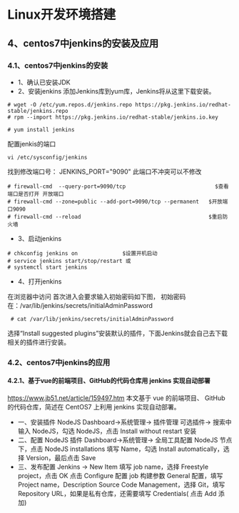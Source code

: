
# Linux开发环境搭建
## 4、centos7中jenkins的安装及应用
### 4.1、centos7中jenkins的安装

 - 1、确认已安装JDK
 - 2、安装jenkins
   添加Jenkins库到yum库，Jenkins将从这里下载安装。

 ```
 # wget -O /etc/yum.repos.d/jenkins.repo https://pkg.jenkins.io/redhat-stable/jenkins.repo
 # rpm --import https://pkg.jenkins.io/redhat-stable/jenkins.io.key
  
 # yum install jenkins
 ```
  配置jenkis的端口
 ```
 vi /etc/sysconfig/jenkins
 ```
 找到修改端口号： JENKINS_PORT="9090"  此端口不冲突可以不修改 

 ```
 # firewall-cmd  --query-port=9090/tcp                            $查看端口是否打开 开放端口
 # firewall-cmd --zone=public --add-port=9090/tcp --permanent   $开放端口9090
 # firewall-cmd --reload                                        $重启防火墙
 ```
 - 3、启动jenkins

```
# chkconfig jenkins on              $设置开机启动
# service jenkins start/stop/restart 或
# systemctl start jenkins 
```
 - 4、打开jenkins 

在浏览器中访问 
首次进入会要求输入初始密码如下图， 
初始密码在：/var/lib/jenkins/secrets/initialAdminPassword 
 ```
  # cat /var/lib/jenkins/secrets/initialAdminPassword
 ```
选择“Install suggested plugins”安装默认的插件，下面Jenkins就会自己去下载相关的插件进行安装。 

### 4.2、centos7中jenkins的应用
#### 4.2.1、基于vue的前端项目、GitHub的代码仓库用 jenkins 实现自动部署
https://www.jb51.net/article/159497.htm
本文基于 vue 的前端项目、 GitHub 的代码仓库，简述在 CentOS7 上利用 jenkins 实现自动部署。
 - 一、安装插件 NodeJS
 Dashboard->系统管理-> 插件管理 
 可选插件-> 搜索中输入 NodeJS，勾选 NodeJS，点击 Install without restart 安装
 - 二、配置 NodeJS 插件
 Dashboard->系统管理-> 全局工具配置
 NodeJS 节点下，点击 NodeJS installations
 填写 Name，勾选 Install automatically，选择 Version，最后点击 Save
 - 三、发布配置
Jenkins -> New Item
填写 job name，选择 Freestyle project，点击 OK
点击 Configure 配置 job 构建参数
General 配置，填写 Project name，Description
Source Code Management，选择 Git，填写 Repository URL，如果是私有仓库，还需要填写 Credentials( 点击 Add 添加)
